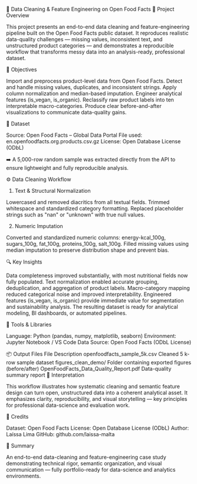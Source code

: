 🧹 Data Cleaning & Feature Engineering on Open Food Facts
📘 Project Overview

This project presents an end-to-end data cleaning and feature-engineering pipeline built on the Open Food Facts public dataset.
It reproduces realistic data-quality challenges — missing values, inconsistent text, and unstructured product categories — and demonstrates a reproducible workflow that transforms messy data into an analysis-ready, professional dataset.

🧠 Objectives

Import and preprocess product-level data from Open Food Facts.
Detect and handle missing values, duplicates, and inconsistent strings.
Apply column normalization and median-based imputation.
Engineer analytical features (is_vegan, is_organic).
Reclassify raw product labels into ten interpretable macro-categories.
Produce clear before-and-after visualizations to communicate data-quality gains.

📂 Dataset

Source: Open Food Facts – Global Data Portal
File used: en.openfoodfacts.org.products.csv.gz
License: Open Database License (ODbL)

➡️ A 5,000-row random sample was extracted directly from the API to ensure lightweight and fully reproducible analysis.

⚙️ Data Cleaning Workflow
1. Text & Structural Normalization

Lowercased and removed diacritics from all textual fields.
Trimmed whitespace and standardized category formatting.
Replaced placeholder strings such as "nan" or "unknown" with true null values.

2. Numeric Imputation

Converted and standardized numeric columns:
energy-kcal_100g, sugars_100g, fat_100g, proteins_100g, salt_100g.
Filled missing values using median imputation to preserve distribution shape and prevent bias.


🔍 Key Insights

Data completeness improved substantially, with most nutritional fields now fully populated.
Text normalization enabled accurate grouping, deduplication, and aggregation of product labels.
Macro-category mapping reduced categorical noise and improved interpretability.
Engineered features (is_vegan, is_organic) provide immediate value for segmentation and sustainability analysis.
The resulting dataset is ready for analytical modeling, BI dashboards, or automated pipelines.

🧰 Tools & Libraries

Language: Python (pandas, numpy, matplotlib, seaborn)
Environment: Jupyter Notebook / VS Code
Data Source: Open Food Facts (ODbL License)

📦 Output Files
File	Description
openfoodfacts_sample_5k.csv	Cleaned 5 k-row sample dataset
figures_clean_demo/	Folder containing exported figures (before/after)
OpenFoodFacts_Data_Quality_Report.pdf	Data-quality summary report
🧭 Interpretation

This workflow illustrates how systematic cleaning and semantic feature design can turn open, unstructured data into a coherent analytical asset.
It emphasizes clarity, reproducibility, and visual storytelling — key principles for professional data-science and evaluation work.

📜 Credits

Dataset: Open Food Facts
License: Open Database License (ODbL)
Author: Laíssa Lima
GitHub: github.com/laissa-malta

💬 Summary

An end-to-end data-cleaning and feature-engineering case study demonstrating technical rigor, semantic organization, and visual communication — fully portfolio-ready for data-science and analytics environments.